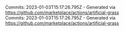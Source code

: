 Commits: 2023-01-03T15:17:26.795Z - Generated via https://github.com/marketplace/actions/artificial-grass
<br>
Commits: 2023-01-03T15:17:26.795Z - Generated via https://github.com/marketplace/actions/artificial-grass
<br>
